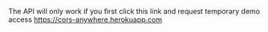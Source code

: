 The API will only work if you first click this link and request temporary demo access https://cors-anywhere.herokuapp.com